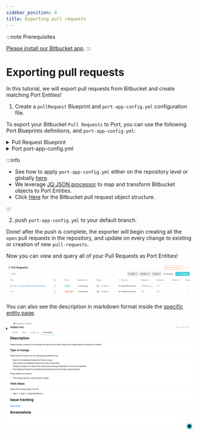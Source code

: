 ```yaml
---
sidebar_position: 4
title: Exporting pull requests
---
```


:::note Prerequisites

[Please install our Bitbucket app](./installation).
:::

# Exporting pull requests

In this tutorial, we will export pull requests from Bitbucket and create matching Port Entities!

1. Create a `pullRequest` Blueprint and `port-app-config.yml` configuration file.

To export your Bitbucket `Pull Requests` to Port, you can use the following Port Blueprints definitions, and `port-app-config.yml`:

<details>
<summary> Pull Request Blueprint </summary>

```json showLineNumbers
{
  "identifier": "pullRequest",
  "title": "Pull Request",
  "icon": "GitVersion",
  "schema": {
    "properties": {
      "creator": {
        "title": "Creator",
        "type": "string",
        "format": "user"
      },
      "assignees": {
        "title": "Assignees",
        "type": "array"
      },
      "reviewers": {
        "title": "Reviewers",
        "type": "array"
      },
      "status": {
        "title": "Status",
        "type": "string",
        "enum": ["MERGED", "OPEN", "DECLINED"],
        "enumColors": {
          "MERGED": "purple",
          "OPEN": "green",
          "DECLINED": "red"
        }
      },
      "createdAt": {
        "title": "Create At",
        "type": "string",
        "format": "date-time"
      },
      "updatedAt": {
        "title": "Updated At",
        "type": "string",
        "format": "date-time"
      },
      "description": {
        "title": "Description",
        "type": "string",
        "format": "markdown"
      },
      "link": {
        "title": "Link",
        "format": "url",
        "type": "string"
      }
    },
    "required": []
  },
  "mirrorProperties": {},
  "calculationProperties": {},
  "relations": {}
}
```

</details>

<details>

<summary> Port port-app-config.yml </summary>

```yaml showLineNumbers
resources:
  - kind: pull-request
    selector:
      query: "true" # a JQ expression that it's output (boolean) determinating wheter to report the current resource or not
    port:
      entity:
        mappings:
          identifier: ".destination.repository.name + (.id|tostring)" # The Entity identifier will be the repository name + the pull request ID. After the Entity is created, the exporter will send `PATCH` requests to update this pull request within Port.
          title: ".title"
          blueprint: '"pullRequest"'
          properties:
            creator: ".author.display_name"
            assignees: "[.participants[].user.display_name]"
            reviewers: "[.reviewers[].user.display_name]"
            status: ".state"
            createdAt: ".created_on"
            updatedAt: ".updated_on"
            description: ".description"
            link: ".links.html.href"
```

</details>

:::info

- See how to apply `port-app-config.yml` either on the repository level or globally [here](./configuration.md).
- We leverage [JQ JSON processor](https://stedolan.github.io/jq/manual/) to map and transform Bitbucket objects to Port Entities.
- Click [Here](https://support.atlassian.com/bitbucket-cloud/docs/event-payloads/#Pull-request) for the Bitbucket pull request object structure.

:::

2. push `port-app-config.yml` to your default branch.

Done! after the push is complete, the exporter will begin creating all the `open` pull requests in the repository, and update on every change to existing or creation of new `pull-requests`.

Now you can view and query all of your Pull Requests as Port Entities!

![Developer Portal Bitbucket Pull Requests](../../../../../static/img/integrations/bitbucket-app/BitbucketPullRequests.png)

You can also see the description in markdown format inside the [specific entity page](../../../../customize-pages-dashboards-and-plugins/page/entity-page.md).

![Developer Portal Bitbucket Pull Request Description](../../../../../static/img/integrations/github-app/PullRequestDescription.png)
